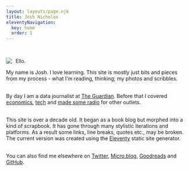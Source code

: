 ```yaml
---
layout: layouts/page.njk
title: Josh Nicholas
eleventyNavigation:
  key: home
  order: 1
---
```


<div style="margin:auto !important; max-width:700px !important;">

<br>

<img src="{{ '/img/about.png' | url }}" style="max-width:150px !important;height:auto !important; float : left !important; margin: 0px 10px 0px 0px !important;"/>Ello.<br>

My name is Josh. I love learning. This site is mostly just bits and pieces from my process - what I’m reading, thinking; my photos and scribbles.<br><br>

By day I am a data journalist at [The Guardian](https://www.theguardian.com/profile/josh-nicholas). Before that I covered [economics](https://theconversation.com/speaking-with-law-professor-cass-sunstein-on-why-behavioural-science-is-always-nudging-us-101074), [tech](https://www.businessinsider.com.au/photos-inside-the-library-of-the-future-2015-12) and [made some radio](https://www.thewire.org.au/about/team/alumni/) for other outlets.<br><br>

This site is over a decade old. It began as a book blog but morphed into a kind of scrapbook. It has gone through many stylistic iterations and platforms. As a result some links, line breaks, quotes etc., may be broken. The current version was created using the [Eleventy](https://github.com/joshnicholas/blog) static site generator.<br><br>

You can also find me elsewhere on [Twitter](https://twitter.com/joshcnicholas), [Micro.blog](https://joshnicholas.micro.blog/), [Goodreads](https://www.goodreads.com/joshnicholas) and [GitHub](https://github.com/joshnicholas).
